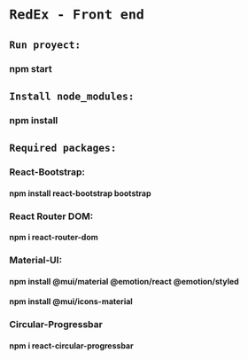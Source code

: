 # `RedEx - Front end`

## `Run proyect:`
### npm start

## `Install node_modules:`
### npm install

## `Required packages:`
### React-Bootstrap: 
#### npm install react-bootstrap bootstrap
### React Router DOM:
#### npm i react-router-dom
### Material-UI: 
#### npm install @mui/material @emotion/react @emotion/styled
#### npm install @mui/icons-material
### Circular-Progressbar
#### npm i react-circular-progressbar